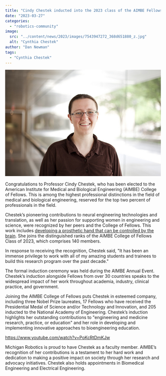 ```yaml
---
title: "Cindy Chestek inducted into the 2023 class of the AIMBE Fellows"
date: "2023-03-27"
categories: 
  - "robotics-community"
image: 
  src: "../content/news/2023/images/7543947272_368d651880_z.jpg"
  alt: "Cynthia Chestek"
author: "Dan Newman"
tags:
  - "Cynthia Chestek"
---
```


![Cynthia Chestek](images/7543947272_368d651880_z.jpg)

Congratulations to Professor Cindy Chestek, who has been elected to the American Institute for Medical and Biological Engineering (AIMBE) College of Fellows. This is among the highest professional distinctions in the field of medical and biological engineering, reserved for the top two percent of professionals in the field.

Chestek’s pioneering contributions to neural engineering technologies and translation, as well as her passion for supporting women in engineering and science, were recognized by her peers and the College of Fellows. This work includes [developing a prosthetic hand that can be controlled by the brain](https://2024.robotics.umich.edu/2020/an-ultra-precise-mind-controlled-prosthetic/). She joins the distinguished ranks of the AIMBE College of Fellows Class of 2023, which comprises 140 members.

<!--more-->

In response to receiving the recognition, Chestek said, "It has been an immense privilege to work with all of my amazing students and trainees to build this research program over the past decade."

The formal induction ceremony was held during the AIMBE Annual Event. Chestek’s induction alongside Fellows from over 30 countries speaks to the widespread impact of her work throughout academia, industry, clinical practice, and government.

Joining the AIMBE College of Fellows puts Chestek in esteemed company, including three Nobel Prize laureates, 17 Fellows who have received the Presidential Medal of Science and/or Technology and Innovation, and 205 inducted to the National Academy of Engineering. Chestek’s induction highlights her outstanding contributions to "engineering and medicine research, practice, or education" and her role in developing and implementing innovative approaches to bioengineering education.

https://www.youtube.com/watch?v=PoKcRtDmKJw

Michigan Robotics is proud to have Chestek as a faculty member. AIMBE’s recognition of her contributions is a testament to her hard work and dedication to making a positive impact on society through her research and advocacy initiatives. Chestek also holds appointments in Biomedical Engineering and Electrical Engineering.
